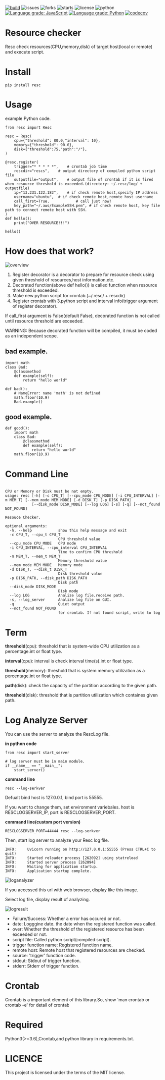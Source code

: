 [![build](https://github.com/tatsuya4649/resc/actions/workflows/build.yml/badge.svg)](https://github.com/tatsuya4649/resc/actions/workflows/build.yml)
![issues](https://img.shields.io/github/issues/tatsuya4649/resc)
![forks](https://img.shields.io/github/forks/tatsuya4649/resc)
![starts](https://img.shields.io/github/stars/tatsuya4649/resc)
![license](https://img.shields.io/github/license/tatsuya4649/resc)
![python](https://img.shields.io/badge/python-3.6%7C3.7%7C3.8%7C3.9-blue)
[![Language grade: JavaScript](https://img.shields.io/lgtm/grade/javascript/g/tatsuya4649/resc.svg?logo=lgtm&logoWidth=18)](https://lgtm.com/projects/g/tatsuya4649/resc/context:javascript)
[![Language grade: Python](https://img.shields.io/lgtm/grade/python/g/tatsuya4649/resc.svg?logo=lgtm&logoWidth=18)](https://lgtm.com/projects/g/tatsuya4649/resc/context:python)
[![codecov](https://codecov.io/gh/tatsuya4649/resc/branch/master/graph/badge.svg?token=G0DYPGWLKA)](https://codecov.io/gh/tatsuya4649/resc)

# Resource checker

Resc check resources(CPU,memory,disk) of target host(local or remote) and execute script.

# Install

```
pip install resc

```

# Usage

example Python code.

```
from resc import Resc

resc = Resc(
	cpu={"threshold": 80.0,"interval": 10},
	memory={"threshold": 90.0},
	disk={"threshold":75,"path":"/"},
)

@resc.register(
	trigger="* * * * *",	# crontab job time
	rescdir="rescs",	# output directory of compiled python script file
	outputfile="output",	# output file of crontab if it is fired when resource threshold is exceeded.(directory: ~/.resc/log/ + outputfile)
	ip="13.231.122.182",	# if check remote host,specify IP address
	username="ubuntu",	# if check remote host,remote host username
	call_first=True,			# call just now?
	key_path="~/.aws/ExampleSSH.pem", # if check remote host, key file path to connect remote host with SSH.
)
def hello():
	print("OVER RESOURCE!!!")

hello()
```

# How does that work?

![overview](https://github.com/tatsuya4649/resc/tree/master/docs/assets/resc_overview.png)

1. Register decorator is a decorator to prepare for resource check using given threshold of resources,host information,etc.
2. Decorated function(above def hello()) is called function when resource threshold is exceeded.
3. Make new python script for crontab.(~/.resc/ + rescdir)
4. Register crontab with 3.python script and interval info(trigger argument of register decorator).

If call_first argument is False(default False), decorated function is not called until resource threshold are exceeded.

WARNING: Because decorated function will be compiled, it must be coded as an independent scope.

## bad example.

```
import math
class Bad:
	@classmethod
	def example(self):
		return "hello world"

def bad():
	# NameError: name 'math' is not defined
	math.floor(10.9)
	Bad.example()
```

## good example.

```
def good():
	import math
	class Bad:
		@classmethod
		def example(self):
			return "hello world"
	math.floor(10.9)
```

# Command Line

```

CPU or Memory or Disk must be not empty.
usage: resc [-h] [-c CPU_T] [--cpu_mode CPU_MODE] [-i CPU_INTERVAL] [-m MEM_T] [--mem_mode MEM_MODE] [-d DISK_T] [-p DISK_PATH]
            [--disk_mode DISK_MODE] [--log LOG] [-s] [-q] [--not_found NOT_FOUND]

Resouce Checker.

optional arguments:
  -h, --help            show this help message and exit
  -c CPU_T, --cpu_t CPU_T
                        CPU threshold value
  --cpu_mode CPU_MODE   CPU mode
  -i CPU_INTERVAL, --cpu_interval CPU_INTERVAL
                        Time to confirm CPU threshold
  -m MEM_T, --mem_t MEM_T
                        Memory threshold value
  --mem_mode MEM_MODE   Memory mode
  -d DISK_T, --disk_t DISK_T
                        Disk threshold value
  -p DISK_PATH, --disk_path DISK_PATH
                        Disk path
  --disk_mode DISK_MODE
                        Disk mode
  --log LOG             Analize log file.receive path.
  -s, --log_server      Analize log file on GUI.
  -q                    Quiet output
  --not_found NOT_FOUND
                        for crontab. If not found script, write to log

```

# Term

**threshold**(cpu):  threshold that is system-wide CPU utilization as a percentage.int or float type.

**interval**(cpu): interval is check interval time(s).int or float type.

**threshold**(memory): threshold that is system memory utilization as a percentage.int or float type.

**path**(disk): check the capacity of the partition according to the given path.

**threshold**(disk): threshold that is partition utilization which containes given path.


# Log Analyze Server

You can use the server to analyze the RescLog file.

**in python code**

```
from resc import start_server

# log server must be in main module.
if __name__ == "__main__":
    start_server()
```

**command line**

```
resc --log-serkver
```

Defualt bind host is 127.0.0.1, bind port is 55555.

If you want to change them, set environment variebales. host is RESCLOGSERVER_IP, port is RESCLOGSERVER_PORT.

**command line(custom port version)**

```
RESCLOGSERVER_PORT=44444 resc --log-serkver
```

Then, start log server to analyze your Resc log file.

```
INFO:     Uvicorn running on http://127.0.0.1:55555 (Press CTRL+C to quit)
INFO:     Started reloader process [262092] using statreload
INFO:     Started server process [262094]
INFO:     Waiting for application startup.
INFO:     Application startup complete.
```

![loganalyzer](https://github.com/tatsuya4649/resc/tree/master/docs/assets/loganalyzer.png)

If you accessed this url with web browser, display like this image.

Select log file, display result of analyzing.

![logresult](https://github.com/tatsuya4649/resc/tree/master/docs/assets/logresult.png)

* Failure/Success: Whether a error has occured or not.
* date: Logggine date. the date when the registered function was called.
* over: Whether the threshold of the registered resource has been exceeded or not.
* script file: Called python script(compiled script).
* trigger function name: Registered function name.
* remote host: Remote host that registered resources are checked.
* source: 'trigger' function code.
* stdout: Stdout of trigger function.
* stderr: Stderr of trigger function.

# Crontab

Crontab is a important element of this library.So, show 'man crontab or crontab -e' for detail of crontab

# Required

Python3(>=3.6),Crontab,and python library in requirements.txt.

# LICENCE

This project is licensed under the terms of the MIT license.

